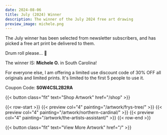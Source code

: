 ```yaml
---
date: 2024-08-06
title: July (2024) Winner
description: The winner of the July 2024 free art drawing
preview_image: michele.png
---
```


The July winner has been selected from newsletter subscribers, and has picked a free art print be delivered to them.

Drum roll please... 🥁

The winner IS: **Michele O.** in South Carolina! 


For everyone else, I am offering a limited use discount code of 30% OFF all originals and limited prints. It's limited to the first 5 people to use it.

Coupon Code: **S0W4CSL2B2RA**

{{< button class="fit" text="Shop Artwork" href="/shop" >}}


{{< row-start >}}
    {{< preview col="4" painting="/artwork/frys-tree/" >}}
    {{< preview col="4" painting="/artwork/northern-cardinal/" >}}
    {{< preview col="4" painting="/artwork/the-artists-assistant/" >}}
{{< row-end >}}

{{< button class="fit" text="View More Artwork" href="/" >}}
